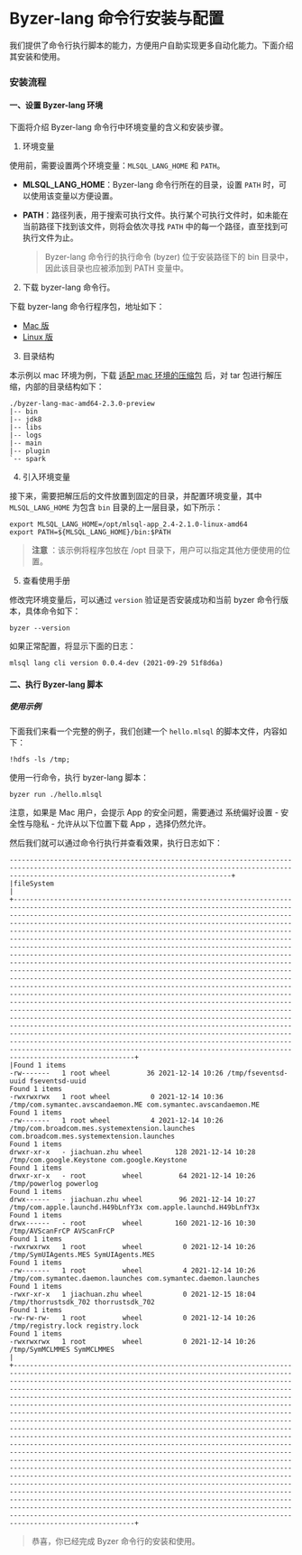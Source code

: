 # Byzer-lang 命令行安装与配置

我们提供了命令行执行脚本的能力，方便用户自助实现更多自动化能力。下面介绍其安装和使用。

### 安装流程

#### 一、设置 Byzer-lang 环境

下面将介绍 Byzer-lang 命令行中环境变量的含义和安装步骤。

1. 环境变量

使用前，需要设置两个环境变量：`MLSQL_LANG_HOME` 和 `PATH`。

- **MLSQL_LANG_HOME**：Byzer-lang 命令行所在的目录，设置 `PATH` 时，可以使用该变量以方便设置。

- **PATH**：路径列表，用于搜索可执行文件。执行某个可执行文件时，如未能在当前路径下找到该文件，则将会依次寻找 `PATH` 中的每一个路径，直至找到可执行文件为止。

  > Byzer-lang 命令行的执行命令 (byzer) 位于安装路径下的 bin 目录中，因此该目录也应被添加到 PATH 变量中。

2. 下载 byzer-lang 命令行。

下载 byzer-lang 命令行程序包，地址如下：

- [Mac 版](https://download.byzer.org/byzer-lang-mac-amd64-2.3.0-preview.tar.gz)
- [Linux 版](https://download.byzer.org/byzer-lang-linux-amd64-2.3.0-preview.tar.gz)

3. 目录结构

本示例以 mac 环境为例，下载 [适配 mac 环境的压缩包](https://download.byzer.org/byzer-lang-mac-amd64-2.3.0-preview.tar.gz) 后，对 tar 包进行解压缩，内部的目录结构如下：

```
./byzer-lang-mac-amd64-2.3.0-preview
|-- bin
|-- jdk8
|-- libs
|-- logs
|-- main
|-- plugin
`-- spark
```

4. 引入环境变量

接下来，需要把解压后的文件放置到固定的目录，并配置环境变量，其中 `MLSQL_LANG_HOME` 为包含 `bin` 目录的上一层目录，如下所示：

```
export MLSQL_LANG_HOME=/opt/mlsql-app_2.4-2.1.0-linux-amd64
export PATH=${MLSQL_LANG_HOME}/bin:$PATH
```

> **注意** ：该示例将程序包放在 /opt 目录下，用户可以指定其他方便使用的位置。

5. 查看使用手册

修改完环境变量后，可以通过 `version` 验证是否安装成功和当前 byzer 命令行版本，具体命令如下：

```shell
byzer --version
```

如果正常配置，将显示下面的日志：

```
mlsql lang cli version 0.0.4-dev (2021-09-29 51f8d6a)
```

#### 二、执行 Byzer-lang 脚本

##### 使用示例

下面我们来看一个完整的例子，我们创建一个 `hello.mlsql` 的脚本文件，内容如下：

```
!hdfs -ls /tmp;
```

使用一行命令，执行 byzer-lang 脚本：

```shell
byzer run ./hello.mlsql
```

注意，如果是 Mac 用户，会提示 App 的安全问题，需要通过 系统偏好设置 - 安全性与隐私 - 允许从以下位置下载 App ，选择仍然允许。


然后我们就可以通过命令行执行并查看效果，执行日志如下：
```
---------------------------------------------------------------------------------------------------------------------------------------------------------------------------------------------------+
|fileSystem                                                                                                                                                                                                                                                                                                                                                                                                                                                                                                                                                                                                                                                                                                                                                                                                                                                                                                                                                                                                                                                                                                                                                                                                                                                                                                                                                                                                                                                                            |
+--------------------------------------------------------------------------------------------------------------------------------------------------------------------------------------------------------------------------------------------------------------------------------------------------------------------------------------------------------------------------------------------------------------------------------------------------------------------------------------------------------------------------------------------------------------------------------------------------------------------------------------------------------------------------------------------------------------------------------------------------------------------------------------------------------------------------------------------------------------------------------------------------------------------------------------------------------------------------------------------------------------------------------------------------------------------------------------------------------------------------------------------------------------------------------------------------------------------------------------------------------------------------------------------------------------------------------------------------------------------------------------------------------------------------------------------------------------------------------------+
|Found 1 items
-rw-------   1 root wheel         36 2021-12-14 10:26 /tmp/fseventsd-uuid fseventsd-uuid
Found 1 items
-rwxrwxrwx   1 root wheel          0 2021-12-14 10:36 /tmp/com.symantec.avscandaemon.ME com.symantec.avscandaemon.ME
Found 1 items
-rw-------   1 root wheel          4 2021-12-14 10:26 /tmp/com.broadcom.mes.systemextension.launches com.broadcom.mes.systemextension.launches
Found 1 items
drwxr-xr-x   - jiachuan.zhu wheel        128 2021-12-14 10:28 /tmp/com.google.Keystone com.google.Keystone
Found 1 items
drwxr-xr-x   - root         wheel         64 2021-12-14 10:26 /tmp/powerlog powerlog
Found 1 items
drwx------   - jiachuan.zhu wheel         96 2021-12-14 10:27 /tmp/com.apple.launchd.H49bLnfY3x com.apple.launchd.H49bLnfY3x
Found 1 items
drwx------   - root         wheel        160 2021-12-16 10:30 /tmp/AVScanFrCP AVScanFrCP
Found 1 items
-rwxrwxrwx   1 root         wheel          0 2021-12-14 10:26 /tmp/SymUIAgents.MES SymUIAgents.MES
Found 1 items
-rw-------   1 root         wheel          4 2021-12-14 10:26 /tmp/com.symantec.daemon.launches com.symantec.daemon.launches
Found 1 items
-rwxr-xr-x   1 jiachuan.zhu wheel          0 2021-12-15 18:04 /tmp/thorrustsdk_702 thorrustsdk_702
Found 1 items
-rw-rw-rw-   1 root         wheel          0 2021-12-14 10:26 /tmp/registry.lock registry.lock
Found 1 items
-rwxrwxrwx   1 root         wheel          0 2021-12-14 10:26 /tmp/SymMCLMMES SymMCLMMES
|
+--------------------------------------------------------------------------------------------------------------------------------------------------------------------------------------------------------------------------------------------------------------------------------------------------------------------------------------------------------------------------------------------------------------------------------------------------------------------------------------------------------------------------------------------------------------------------------------------------------------------------------------------------------------------------------------------------------------------------------------------------------------------------------------------------------------------------------------------------------------------------------------------------------------------------------------------------------------------------------------------------------------------------------------------------------------------------------------------------------------------------------------------------------------------------------------------------------------------------------------------------------------------------------------------------------------------------------------------------------------------------------------------------------------------------------------------------------------------------------------+
```

> 恭喜，你已经完成 Byzer 命令行的安装和使用。